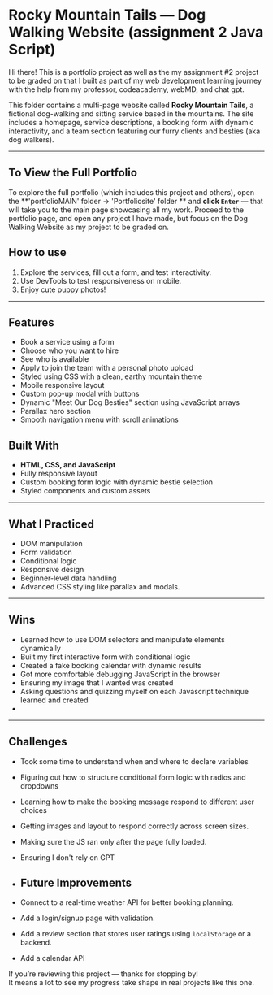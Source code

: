 # Rocky Mountain Tails — Dog Walking Website (assignment 2 Java Script)

Hi there! This is a portfolio project as well as the my assignment #2 project to be graded on that I built as part of my web development learning journey with the help from my professor, codeacademy, webMD, and chat gpt.

This folder contains a multi-page website called **Rocky Mountain Tails**, a fictional dog-walking and sitting service based in the mountains. The site includes a homepage, service descriptions, a booking form with dynamic interactivity, and a team section featuring our furry clients and besties (aka dog walkers).

---

##  To View the Full Portfolio

To explore the full portfolio (which includes this project and others), open the **'portfolioMAIN' folder -> 'Portfoliosite' folder ** and **click `Enter`** — that will take you to the main page showcasing all my work.
Proceed to the portfolio page, and open any project I have made, but focus on the Dog Walking Website as my project to be graded on.

## How to use 

1. Explore the services, fill out a form, and test interactivity.
2. Use DevTools to test responsiveness on mobile.
3. Enjoy cute puppy photos!

---
## Features
- Book a service using a form
- Choose who you want to hire
- See who is available
- Apply to join the team with a personal photo upload
- Styled using CSS with a clean, earthy mountain theme
- Mobile responsive layout
- Custom pop-up modal with buttons
- Dynamic "Meet Our Dog Besties" section using JavaScript arrays
- Parallax hero section
- Smooth navigation menu with scroll animations

## Built With

- **HTML, CSS, and JavaScript**
- Fully responsive layout
- Custom booking form logic with dynamic bestie selection
- Styled components and custom assets

---

##  What I Practiced

- DOM manipulation
- Form validation
- Conditional logic
- Responsive design
- Beginner-level data handling
- Advanced CSS styling like parallax and modals.

---
## Wins

- Learned how to use DOM selectors and manipulate elements dynamically
- Built my first interactive form with conditional logic
- Created a fake booking calendar with dynamic results
- Got more comfortable debugging JavaScript in the browser
- Ensuring my image that I wanted was created
- Asking questions and quizzing myself on each Javascript technique learned and created
- 
---

## Challenges

- Took some time to understand when and where to declare variables
- Figuring out how to structure conditional form logic with radios and dropdowns
- Learning how to make the booking message respond to different user choices
- Getting images and layout to respond correctly across screen sizes.
- Making sure the JS ran only after the page fully loaded.
- Ensuring I don't rely on GPT

- ## Future Improvements
- Connect to a real-time weather API for better booking planning.
- Add a login/signup page with validation.
- Add a review section that stores user ratings using `localStorage` or a backend.
- Add a calendar API 
  


If you’re reviewing this project — thanks for stopping by!  
It means a lot to see my progress take shape in real projects like this one.
